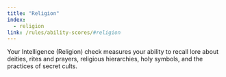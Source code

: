 ```yaml
---
title: "Religion"
index:
  - religion
link: /rules/ability-scores/#religion
---
```

Your Intelligence (Religion) check measures your ability to recall lore about deities, rites and prayers, religious hierarchies, holy symbols, and the practices of secret cults.
